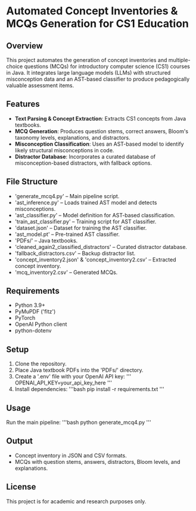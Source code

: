 # Automated Concept Inventories & MCQs Generation for CS1 Education

## Overview
This project automates the generation of concept inventories and multiple-choice questions (MCQs) for introductory computer science (CS1) courses in Java. It integrates large language models (LLMs) with structured misconception data and an AST-based classifier to produce pedagogically valuable assessment items.

## Features
- **Text Parsing & Concept Extraction**: Extracts CS1 concepts from Java textbooks.
- **MCQ Generation**: Produces question stems, correct answers, Bloom's taxonomy levels, explanations, and distractors.
- **Misconception Classification**: Uses an AST-based model to identify likely structural misconceptions in code.
- **Distractor Database**: Incorporates a curated database of misconception-based distractors, with fallback options.

## File Structure
- 'generate_mcq4.py' – Main pipeline script.
- 'ast_inference.py' – Loads trained AST model and detects misconceptions.
- 'ast_classifier.py' – Model definition for AST-based classification.
- 'train_ast_classifier.py' – Training script for AST classifier.
- 'dataset.json' – Dataset for training the AST classifier.
- 'ast_model.pt' – Pre-trained AST classifier.
- 'PDFs/' – Java textbooks.
- 'cleaned_again2_classified_distractors' – Curated distractor database.
- 'fallback_distractors.csv' – Backup distractor list.
- 'concept_inventory2.json' & 'concept_inventory2.csv' – Extracted concept inventory.
- 'mcq_inventory2.csv' – Generated MCQs.

## Requirements
- Python 3.9+
- PyMuPDF ('fitz')
- PyTorch
- OpenAI Python client
- python-dotenv

## Setup
1. Clone the repository.
2. Place Java textbook PDFs into the 'PDFs/' directory.
3. Create a '.env' file with your OpenAI API key:
   '''
   OPENAI_API_KEY=your_api_key_here
   '''
4. Install dependencies:
   '''bash
   pip install -r requirements.txt
   '''

## Usage
Run the main pipeline:
'''bash
python generate_mcq4.py
'''

## Output
- Concept inventory in JSON and CSV formats.
- MCQs with question stems, answers, distractors, Bloom levels, and explanations.

## License
This project is for academic and research purposes only.
